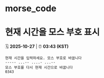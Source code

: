 # morse_code
# 현재 시간을 모스 부호 표시
<!-- MORSE_TIME_START -->
🗓️ **2025-10-27** | ⏰ **03:43 (KST)**

```
현재 시간을 입력하세요. 모스 부호로 바꿉니다
----- ...-- ....- ...--
모스 부호를 다시 현재 시간으로 바꿉니다
0343
```
<!-- MORSE_TIME_END -->
